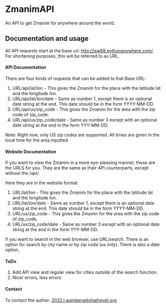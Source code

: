# ZmanimAPI
An API to get Zmanim for anywhere around the world. 

## Documentation and usage

All API requests start at the base url: http://jsw68.pythonanywhere.com/. For shortening purposes, this will be referred to as URL. 

#### API Documentation

There are four kinds of requests that can be added to that Base URL:
1. URL/api/lat/lon - This gives the Zmanim for the place with the latitude lat and the longitude lon. 
2. URL/api/lat/lon/date - Same as number 1, except there is an optional date string at the end. This date should be in the form YYYY-MM-DD. 
3. URL/api/us/zip_code - This gives the Zmanim for the area with the zip code of zip_code. 
4. URL/api/us/zip_code/date - Same as number 3 except with an optional date string at the end in the form YYY-MM-DD.

Note: Right now, only US zip codes are supported. 
All times are given in the local time for the area inputted. 

#### Website Documentation

If you want to view the Zmanim in a more eye-pleasing manner, these are the URLS for you.
They are the same as their API counterparts, except without the /api/. 

Here they are in the website format:
1. URL/lat/lon - This gives the Zmanim for the place with the latitude lat and the longitude lon. 
2. URL/lat/lon/date - Same as number 1, except there is an optional date string at the end. This date should be in the form YYYY-MM-DD. 
3. URL/us/zip_code - This gives the Zmanim for the area with the zip code of zip_code. 
4. URL/us/zip_code/date - Same as number 3 except with an optional date string at the end in the form YYY-MM-DD.

If you want to search in the web browser, use URL/search. 
There is an option for search by city name or by zip code (us only). There is also a date option. 

#### ToDo
1. Add API view and regular view for cities outside of the search function. 
1. Nicer errors, less errors

#### Contact
To contact the author: 2022.j.wainberg@shalhevet.org

